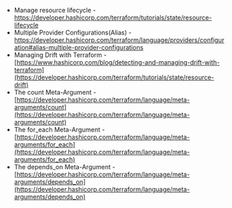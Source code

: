 * Manage resource lifecycle - https://developer.hashicorp.com/terraform/tutorials/state/resource-lifecycle
* Multiple Provider Configurations(Alias) - https://developer.hashicorp.com/terraform/language/providers/configuration#alias-multiple-provider-configurations
* Managing Drift with Terraform - [https://www.hashicorp.com/blog/detecting-and-managing-drift-with-terraform](https://developer.hashicorp.com/terraform/tutorials/state/resource-drift)
* The count Meta-Argument - [https://developer.hashicorp.com/terraform/language/meta-arguments/count](https://developer.hashicorp.com/terraform/language/meta-arguments/count)
* The for_each Meta-Argument - [https://developer.hashicorp.com/terraform/language/meta-arguments/for_each](https://developer.hashicorp.com/terraform/language/meta-arguments/for_each)
* The depends_on Meta-Argument - [https://developer.hashicorp.com/terraform/language/meta-arguments/depends_on](https://developer.hashicorp.com/terraform/language/meta-arguments/depends_on)
